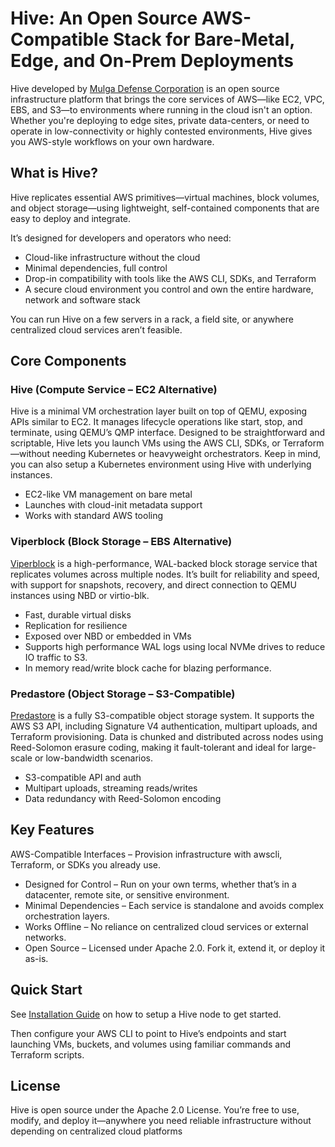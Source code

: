 # Hive: An Open Source AWS-Compatible Stack for Bare-Metal, Edge, and On-Prem Deployments

Hive developed by [Mulga Defense Corporation](https://mulgadc.com/) is an open source infrastructure platform that brings the core services of AWS—like EC2, VPC, EBS, and S3—to environments where running in the cloud isn't an option. Whether you're deploying to edge sites, private data-centers, or need to operate in low-connectivity or highly contested environments, Hive gives you AWS-style workflows on your own hardware.

## What is Hive?

Hive replicates essential AWS primitives—virtual machines, block volumes, and object storage—using lightweight, self-contained components that are easy to deploy and integrate.

It’s designed for developers and operators who need:

- Cloud-like infrastructure without the cloud
- Minimal dependencies, full control
- Drop-in compatibility with tools like the AWS CLI, SDKs, and Terraform
- A secure cloud environment you control and own the entire hardware, network and software stack

You can run Hive on a few servers in a rack, a field site, or anywhere centralized cloud services aren’t feasible.

## Core Components

### Hive (Compute Service – EC2 Alternative)

Hive is a minimal VM orchestration layer built on top of QEMU, exposing APIs similar to EC2. It manages lifecycle operations like start, stop, and terminate, using QEMU’s QMP interface. Designed to be straightforward and scriptable, Hive lets you launch VMs using the AWS CLI, SDKs, or Terraform—without needing Kubernetes or heavyweight orchestrators. Keep in mind, you can also setup a Kubernetes environment using Hive with underlying instances.

- EC2-like VM management on bare metal
- Launches with cloud-init metadata support
- Works with standard AWS tooling

### Viperblock (Block Storage – EBS Alternative)

[Viperblock](https://github.com/mulgadc/viperblock) is a high-performance, WAL-backed block storage service that replicates volumes across multiple nodes. It’s built for reliability and speed, with support for snapshots, recovery, and direct connection to QEMU instances using NBD or virtio-blk.

- Fast, durable virtual disks
- Replication for resilience
- Exposed over NBD or embedded in VMs
- Supports high performance WAL logs using local NVMe drives to reduce IO traffic to S3.
- In memory read/write block cache for blazing performance.

### Predastore (Object Storage – S3-Compatible)

[Predastore](https://github.com/mulgadc/predastore) is a fully S3-compatible object storage system. It supports the AWS S3 API, including Signature V4 authentication, multipart uploads, and Terraform provisioning. Data is chunked and distributed across nodes using Reed-Solomon erasure coding, making it fault-tolerant and ideal for large-scale or low-bandwidth scenarios.

- S3-compatible API and auth
- Multipart uploads, streaming reads/writes
- Data redundancy with Reed-Solomon encoding

## Key Features

AWS-Compatible Interfaces – Provision infrastructure with awscli, Terraform, or SDKs you already use.

- Designed for Control – Run on your own terms, whether that’s in a datacenter, remote site, or sensitive environment.
- Minimal Dependencies – Each service is standalone and avoids complex orchestration layers.
- Works Offline – No reliance on centralized cloud services or external networks.
- Open Source – Licensed under Apache 2.0. Fork it, extend it, or deploy it as-is.

## Quick Start

See [Installation Guide](INSTALL.md) on how to setup a Hive node to get started.

Then configure your AWS CLI to point to Hive’s endpoints and start launching VMs, buckets, and volumes using familiar commands and Terraform scripts.

## License

Hive is open source under the Apache 2.0 License. You’re free to use, modify, and deploy it—anywhere you need reliable infrastructure without depending on centralized cloud platforms
